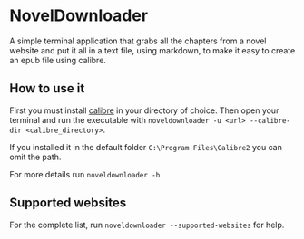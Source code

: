 # NovelDownloader
A simple terminal application that grabs all the chapters from a novel website and put it all in a text file, using markdown,
to make it easy to create an epub file using calibre.

## How to use it
First you must install [calibre](https://calibre-ebook.com/download) in your directory of choice.
Then open your terminal and run the executable with ``noveldownloader -u <url> --calibre-dir <calibre_directory>``.

If you installed it in the default folder ``C:\Program Files\Calibre2`` you can omit the path.

For more details run ``noveldownloader -h``

## Supported websites
For the complete list, run ``noveldownloader --supported-websites`` for help.